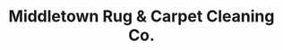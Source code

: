 ---
title: "Middletown Rug & Carpet Cleaning Co."
url: /higganum/middletown-rug-and-carpet-cleaning-co/
shop: carpet
---
